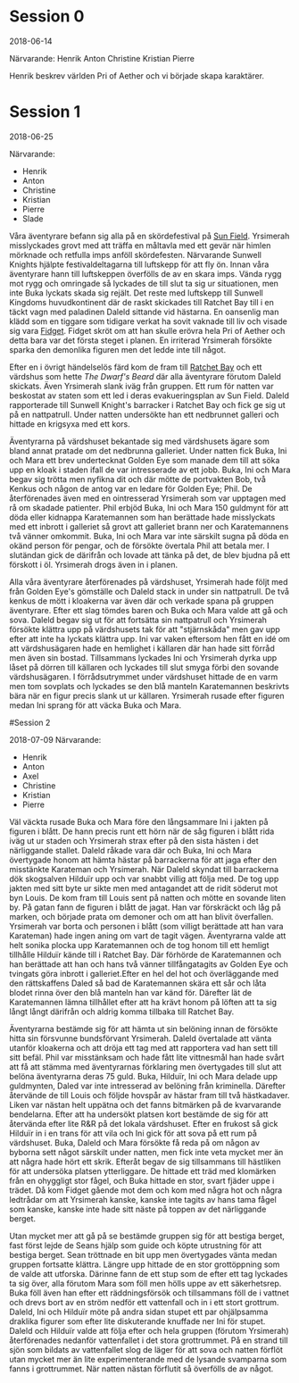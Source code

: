 <!-- TITLE: Sessions -->
# Session 0

2018-06-14

Närvarande:
Henrik
Anton
Christine
Kristian
Pierre

Henrik beskrev världen Pri of Aether och vi började skapa karaktärer.

# Session 1
2018-06-25

Närvarande:
* Henrik
* Anton
* Christine
* Kristian
* Pierre
* Slade

Våra äventyrare befann sig alla på en skördefestival på [Sun Field](geografi#sunfield). Yrsimerah misslyckades grovt med att träffa en måltavla med ett gevär när himlen mörknade och retfulla imps anföll skördefesten. Närvarande Sunwell Knights hjälpte festivaldeltagarna till luftskepp för att fly ön. Innan våra äventyrare hann till luftskeppen överfölls de av en skara imps. Vända rygg mot rygg och omringade så lyckades de till slut ta sig ur situationen, men inte Buka lyckats skada sig rejält. Det reste med luftskepp till Sunwell Kingdoms huvudkontinent där de raskt skickades till Ratchet Bay till i en täckt vagn med paladinen Daleld sittande vid hästarna. En oansenlig man klädd som en tiggare som tidigare verkat ha sovit vaknade till liv och visade sig vara [Fidget](karaktarer#fidget). Fidget skröt om att han skulle erövra hela Pri of Aether och detta bara var det första steget i planen. En irriterad Yrsimerah försökte sparka den demonlika figuren men det ledde inte till något.

Efter en i övrigt händelselös färd kom de fram till [Ratchet Bay](geografi#ratchet-bay) och ett värdshus som hette _The Dwarf's Beard_ där alla äventyrare förutom Daleld skickats. Även Yrsimerah slank iväg från gruppen. Ett rum för natten var beskostat av staten som ett led i deras evakueringsplan av Sun Field. Daleld rapporterade till Sunwell Knight's barracker i Ratchet Bay och fick ge sig ut på en nattpatrull. Under natten undersökte han ett nedbrunnet galleri och hittade en krigsyxa med ett kors.

Äventyrarna på värdshuset bekantade sig med värdshusets ägare som bland annat pratade om det nedbrunna galleriet. Under natten fick Buka, Ini och Mara ett brev undertecknat Golden Eye som manade dem till att söka upp en kloak i staden ifall de var intresserade av ett jobb. Buka, Ini och Mara begav sig trötta men nyfikna dit och där mötte de portvakten Bob, två Kenkus och någon de antog var en ledare för Golden Eye; Phil. De återförenades även med en ointresserad Yrsimerah som var upptagen med rå om skadade patienter. Phil erbjöd Buka, Ini och Mara 150 guldmynt för att döda eller kidnappa Karatemannen som han berättade hade misslyckats med ett inbrott i galleriet så grovt att galleriet brann ner och Karatemannens två vänner omkommit.
Buka, Ini och Mara var inte särskilt sugna på döda en okänd person för pengar, och de försökte övertala Phil att betala mer. I slutändan gick de därifrån och lovade att tänka på det, de blev bjudna på ett förskott i öl. Yrsimerah drogs även in i planen.

Alla våra äventyrare återförenades på värdshuset, Yrsimerah hade följt med från Golden Eye's gömställe och Daleld stack in under sin nattpatrull. De två kenkus de mött i kloakerna var även där och verkade spana på gruppen äventyrare. Efter ett slag tömdes baren och Buka och Mara valde att gå och sova. Daleld begav sig ut för att fortsätta sin nattpatrull och Yrsimerah försökte klättra upp på värdshusets tak för att "stjärnskåda" men gav upp efter att inte ha lyckats klättra upp. Ini var vaken eftersom hen fått en idé om att värdshusägaren hade en hemlighet i källaren där han hade sitt förråd men även sin bostad. Tillsammans lyckades Ini och Yrsimerah dyrka upp låset på dörren till källaren och lyckades till slut smyga förbi den sovande värdshusägaren. I förrådsutrymmet under värdshuset hittade de en varm men tom sovplats och lyckades se den blå manteln Karatemannen beskrivts bära när en figur precis slank ut ur källaren. Yrsimerah rusade efter figuren medan Ini sprang för att väcka Buka och Mara.

#Session 2

2018-07-09
Närvarande:
* Henrik
* Anton
* Axel
* Christine
* Kristian
* Pierre

Väl väckta rusade Buka och Mara före den långsammare Ini i jakten på figuren i blått. De hann precis runt ett hörn när de såg figuren i blått rida iväg ut ur staden och Yrsimerah strax efter på den sista hästen i det närliggande stallet. Daleld råkade vara där och Buka, Ini och Mara övertygade honom att hämta hästar på barrackerna för att jaga efter den misstänkte Karateman och Yrsimerah. När Daleld skyndat till barrackerna dök skogsalven Hilduïr upp och var snabbt villig att följa med. De tog upp jakten med sitt byte ur sikte men med antagandet att de ridit söderut mot byn Louis. De kom fram till Louis sent på natten och mötte en sovande liten by. På gatan fann de figuren i blått de jagat. Han var förskräckt och låg på marken, och började prata om demoner och om att han blivit överfallen. Yrsimerah var borta och personen i blått (som villigt berättade att han vara Karateman) hade ingen aning om vart de tagit vägen. Äventyrarna valde att helt sonika plocka upp Karatemannen och de tog honom till ett hemligt tillhålle Hilduïr kände till i Ratchet Bay. Där förhörde de Karatemannen och han berättade att han och hans två vänner tillfångatagits av Golden Eye och tvingats göra inbrott i galleriet.Efter en hel del hot och överläggande med den rättskaffens Daled så bad de Karatemannen skära ett sår och låta blodet rinna över den blå manteln han var känd för. Därefter lät de Karatemannen lämna tillhållet efter att ha krävt honom på löften att ta sig långt långt därifrån och aldrig komma tillbaka till Ratchet Bay.

Äventyrarna bestämde sig för att hämta ut sin belöning innan de försökte hitta sin försvunne bundsförvant Yrsimerah. Daleld övertalade att vänta utanför kloakerna och att dröja ett tag med att rapportera vad han sett till sitt befäl. Phil var misstänksam och hade fått lite vittnesmål han hade svårt att få att stämma med äventyrarnas förklaring men övertygades till slut att belöna äventyrarna deras 75 guld. Buka, Hilduïr, Ini och Mara delade upp guldmynten, Daled var inte intresserad av belöning från kriminella. Därefter återvände de till Louis och följde hovspår av hästar fram till två hästkadaver. Liken var nästan helt uppätna och det fanns bitmärken på de kvarvarande bendelarna. Efter att ha undersökt platsen kort bestämde de sig för att återvända efter lite R&R på det lokala värdshuset.
Efter en frukost så gick Hilduïr in i en trans för att vila och Ini gick för att sova på ett rum på värdshuset. Buka, Daleld och Mara försökte få reda på om någon av byborna sett något särskilt under natten, men fick inte veta mycket mer än att några hade hört ett skrik. Efteråt begav de sig tillsammans till hästliken för att undersöka platsen ytterliggare. De hittade ett träd med klomärken från en ohyggligt stor fågel, och Buka hittade en stor, svart fjäder uppe i trädet. Då kom Fidget gående mot dem och kom med några hot och några ledtrådar om att Yrsimerah kanske, kanske inte tagits av hans tama fågel som kanske, kanske inte hade sitt näste på toppen av det närliggande berget.

Utan mycket mer att gå på se bestämde gruppen sig för att bestiga berget, fast först lejde de Seans hjälp som guide och köpte utrustning för att bestiga berget. Sean tröttnade en bit upp men övertygades vänta medan gruppen fortsatte klättra. Längre upp hittade de en stor grottöppning som de valde att utforska. Därinne fann de ett stup som de efter ett tag lyckades ta sig över, alla förutom Mara som föll men hölls uppe av ett säkerhetsrep. Buka föll även han efter ett räddningsförsök och tillsammans föll de i vattnet och drevs bort av en ström nedför ett vattenfall och in i ett stort grottrum. Daleld, Ini och Hilduïr möte på andra sidan stupet ett par ohjälpsamma draklika figurer som efter lite diskuterande knuffade ner Ini för stupet. Daleld och Hilduïr valde att följa efter och hela gruppen (förutom Yrsimerah) återförenades nedanför vattenfallet i det stora grottrummet. På en strand till sjön som bildats av vattenfallet slog de läger för att sova och natten förflöt utan mycket mer än lite experimenterande med de lysande svamparna som fanns i grottrummet. När natten nästan förflutit så överfölls de av något.